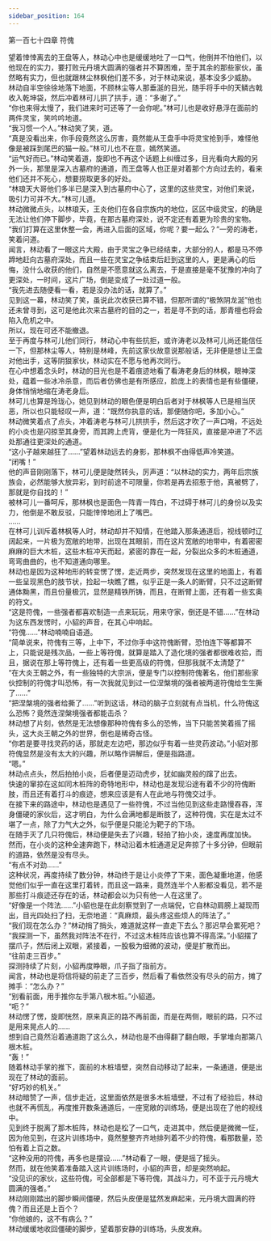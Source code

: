 ```yaml
---
sidebar_position: 164
---
```

 第一百七十四章 符傀


望着悻悻离去的王盘等人，林动心中也是缓缓地吐了一口气，他倒并不怕他们，以他现在的实力，要打败元丹境大圆满的强者并不算困难，至于其余的那些家伙，虽然略有实力，但也就跟林尘林枫他们差不多，对于林动来说，基本没多少威胁。  
林动自半空徐徐地落下地面，不顾林尘等人那垂涎的目光，随手将手中的天鳞古戟收入乾坤袋，然后冲着林可儿拱了拱手，道：“多谢了。”  
“你也来得太慢了，我们进来时可还等了一会你呢。”林可儿也是收好悬浮在面前的两件灵宝，笑吟吟地道。  
“我习惯一个人。”林动笑了笑，道。  
“真是没看出来，你手段竟然这么厉害，竟然能从王盘手中将灵宝抢到手，难怪他像是被踩到尾巴的猫一般。”林可儿也不在意，嫣然笑道。  
“运气好而已。”林动笑着道，旋即也不再这个话题上纠缠过多，目光看向大殿的另外一头，那里是深入古墓府的通道，而王盘等人也正是对着那个方向过去的，看来他们还并不死心，想要捞取更多的好处。  
“林琅天大哥他们多半已是深入到古墓府中心了，这里的这些灵宝，对他们来说，吸引力可并不大。”林可儿道。  
林动微微点头，以林琅天，王炎他们在各自宗族内的地位，区区中级灵宝，的确是无法让他们停下脚步，毕竟，在那古墓府深处，说不定还有着更为珍贵的宝物。  
“我们打算在这里休整一会，再进入后面的区域，你呢？要一起么？”一旁的涛老，笑着问道。  
闻言，林动看了一眼这片大殿，由于灵宝之争已经结束，大部分的人，都是马不停蹄地赶向古墓府深处，而且一些在灵宝之争结束后赶到这里的人，更是满心的后悔，没什么收获的他们，自然是不愿意就这么离去，于是直接是毫不犹豫的冲向了更深处，一时间，这片广场，倒是变成了一处过道一般。  
“我先进去随便看一看，若是没办法的话，就算了。”  
见到这一幕，林动笑了笑，虽说此次收获已算不错，但那所谓的“极煞阴龙涎”他也还未曾寻到，这可是他此次来古墓府的目的之一，若是寻不到的话，那青檀也将会陷入危机之中。  
所以，现在可还不能撤退。  
至于再度与林可儿他们同行，林动心中有些抗拒，或许涛老以及林可儿尚还能信任一下，但那林尘等人，特别是林峰，先前这家伙故意说那般话，无非便是想让王盘对他出手，这等阴狠家伙，林动实在不愿与他再次同行。  
在心中想着念头时，林动的目光也是不着痕迹地看了看涛老身后的林枫，眼神深处，蕴着一些冰冷杀意，而后者仿佛也是有所感应，脸庞上的表情也是有些僵硬，身体悄悄地缩在涛老身后。  
林可儿也算是玲珑心，她见到林动的眼色便是明白后者对于林枫等人已是相当厌恶，所以也只能轻叹一声，道：“既然你执意的话，那便随你吧，多加小心。”  
林动微笑着点了点头，冲着涛老与林可儿拱拱手，然后这才吹了一声口哨，不远处的小炎也是闪掠至其身旁，而其跨上虎背，便是化为一阵狂风，直接是冲进了不远处那通往更深处的通道。  
“这小子越来越狂了……”望着林动远去的身影，那林枫不由得低声冷笑道。  
“闭嘴！”  
他的声音刚刚落下，林可儿便是陡然转头，厉声道：“以林动的实力，两年后宗族族会，必然能够大放异彩，到时前途不可限量，你若是再去招惹于他，真被劈了，那就是你自找的！”  
被林可儿一番呵斥，那林枫也是面色一阵青一阵白，不过碍于林可儿的身份以及实力，他倒是不敢反驳，只能悻悻地闭上了嘴巴。  
……  
在林可儿训斥着林枫等人时，林动却并不知情，在他踏入那条通道后，视线顿时辽阔起来，一片极为宽敞的地带，出现在其眼前，而在这片宽敞的地带中，有着密密麻麻的巨大木桩，这些木桩冲天而起，紧密的靠在一起，分裂出众多的木桩通道，弯弯曲曲的，也不知道通向哪里。  
林动也是因为这种地形的转变愣了愣，走近两步，突然发现在这里的地面上，有着一些呈现黑色的肢节状，捡起一块瞧了瞧，似乎正是一条人的断臂，只不过这断臂通体黝黑，而且份量极沉，显然是精铁所铸，而且，在断臂上面，还有着一些玄奥的符文。  
“这是符傀，一些强者都喜欢制造一点来玩玩，用来守家，倒还是不错……”在林动为这东西发愣时，小貂的声音，在其心中响起。  
“符傀……”林动喃喃自语道。  
“简单说来，符傀有三等，上中下，不过你手中这符傀断臂，恐怕连下等都算不上，只能说是残次品，一些上等符傀，就算是踏入了造化境的强者都很难收拾，而且，据说在那上等符傀上，还有着一些更高级的符傀，但那我就不太清楚了”  
“在大炎王朝之外，有一些独特的大宗派，便是专门以控制符傀著名，他们那些家伙控制的符傀才叫恐怖，有一次我就见到过一位涅槃境的强者被两道符傀给生生撕了……”  
“把涅槃境的强者给撕了……”听到这话，林动的脑子立刻就有点当机，什么符傀这么恐怖？竟然连涅槃境强者都能击杀？  
林动想了片刻，依然是无法想像那种符傀有多么的恐怖，当下只能苦笑着摇了摇头，这大炎王朝之外的世界，倒也是稀奇古怪。  
“你若是要寻找灵药的话，那就走左边吧，那边似乎有着一些灵药波动。”小貂对那符傀显然是没有太大的兴趣，所以略作讲解后，便是指路道。  
“嗯。”  
林动点点头，然后拍拍小炎，后者便是迈动虎步，犹如幽灵般的蹿了出去。  
快速的窜掠在这如同木桩阵的奇特地形中，林动也是发现沿途有着不少的符傀断肢，而且还有着打斗的痕迹，想来应该是有人在此地与符傀交过手。  
在接下来的路途中，林动也是遇见了一些符傀，不过当他见到这些走路慢吞吞，浑身僵硬的家伙后，这才明白，为什么会满地都是断肢了，这种符傀，实在是太过不堪了一点，除了力气大之外，似乎便是只能沦为靶子的下场。  
在随手灭了几只符傀后，林动便是失去了兴趣，轻拍了拍小炎，速度再度加快。  
然而，在小炎的这种全速奔跑下，林动沿着木桩通道足足奔掠了十多分钟，但眼前的道路，依然是没有尽头。  
“有点不对劲……”  
这种状况，再度持续了数分钟，林动终于是让小炎停了下来，面色凝重地道，他感觉他们似乎一直在这里打着转，而且这一路来，竟然连半个人影都没看见，若不是那些打斗痕迹还存在的话，林动都会以为只有他一人在这里了。  
“好像是一个阵法……”小貂也是在此刻察觉到了一点端倪，它自林动肩膀上凝现而出，目光四处扫了扫，无奈地道：“真麻烦，最头疼这些烦人的阵法了。”  
“我们现在怎么办？”林动捎了捎头，难道就这样一直走下去么？那迟早会累死吧？  
“我探测一下，虽然我对阵法不在行，不过这木桩阵应该也算不得高深。”小貂摆了摆爪子，然后闭上双眼，紧接着，一股极为细微的波动，便是扩散而出。  
“往前走三百步。”  
探测持续了片刻，小貂再度睁眼，爪子指了指前方。  
闻言，林动也是将信将疑的前走了三百步，然后看了看依然没有尽头的前方，摊了摊手：“怎么办？”  
“别看前面，用手推你左手第八根木桩。”小貂道。  
“呃？”  
林动愣了愣，旋即恍然，原来真正的路不再前面，而是在两侧，眼前的路，只不过是用来晃点人的……  
想到自己竟然沿着通道跑了这么久，林动也是不由得翻了翻白眼，手掌堆向那第八根木桩。  
“轰！”  
随着林动手掌的推下，面前的木桩墙壁，突然自动移动了起来，一条通道，便是出现在了林动的面前。  
“好巧妙的机关。”  
林动暗赞了一声，信步走近，这里面依然是很多木桩墙壁，不过有了经验后，林动也就不再慌乱，再度推开数条通道后，一座宽敞的训练场，便是出现在了他的视线中。  
见到终于脱离了那木桩阵，林动也是松了一口气，走进其中，然后便是微微一怔，因为他见到，在这片训练场中，竟然整整齐齐地排列着不少的符傀，看那数量，恐怕有着上百之数。  
“这种没用的符傀，再多也是摆设……”林动看了一眼，便是摇了摇头。  
然而，就在他笑着准备踏入这片训练场时，小貂的声音，却是突然响起。  
“没见识的家伙，这些符傀，可全部都是下等符傀，其战斗力，可不亚于元丹境大圆满的强者。”  
林动刚刚踏出的脚步瞬间僵硬，然后头皮便是猛然发麻起来，元丹境大圆满的符傀？而且还是上百个？  
“你他娘的，这不有病么？”  
林动缓缓地收回僵硬的脚步，望着那安静的训练场，头皮发麻。  
  
  
